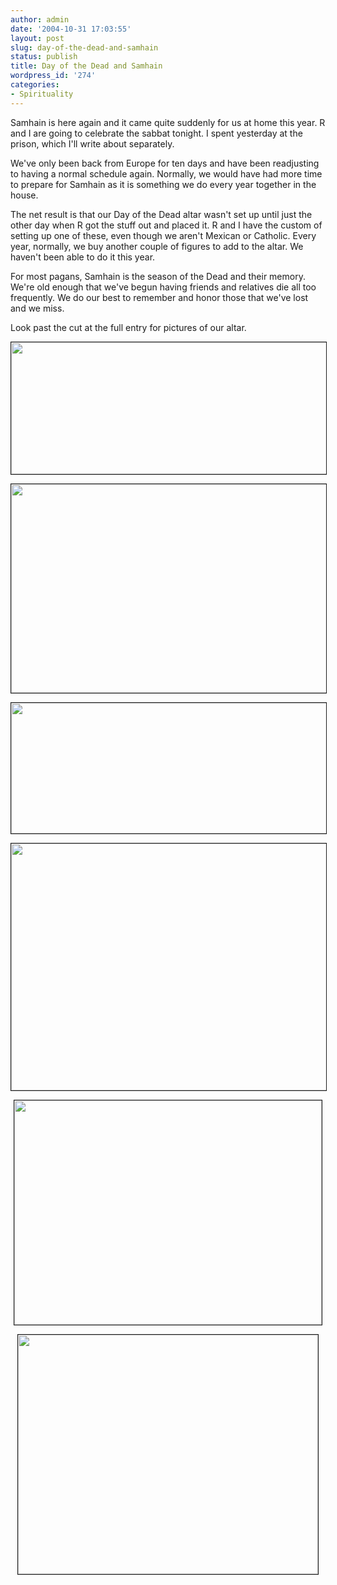 ```yaml
---
author: admin
date: '2004-10-31 17:03:55'
layout: post
slug: day-of-the-dead-and-samhain
status: publish
title: Day of the Dead and Samhain
wordpress_id: '274'
categories:
- Spirituality
---
```

<p>Samhain is here again and it came quite suddenly for us at home this year. 
R and I are going to celebrate the sabbat tonight. I spent yesterday at the 
prison, which I&#39;ll write about separately.</p>
<p>We've only been back from Europe for ten days and have been readjusting to 
having a normal schedule again. Normally, we would have had more time to prepare 
for Samhain as it is something we do every year together in the house. </p>
<p>The net result is that our Day of the Dead altar wasn't set up until just the 
other day when R got the stuff out and placed it. R and I have the custom of setting up one of these, even though we 
aren't Mexican or Catholic. Every year, normally, we buy another couple of 
figures to add to the altar. We haven&#39;t been able to do it this year.</p>
<p>For most pagans, Samhain is the season of the Dead and their memory. We're old 
enough that we've begun having friends and relatives die all too frequently. We 
do our best to remember and honor those that we've lost and we miss.</p>
<p>Look past the cut at the full entry for pictures of our altar.
<!--more-->
<p align="center">
<img border="1" src="http://www.arcanology.com/images/dod-2004-1.jpg" width="678" height="211"></p>
<p align="center">
<img border="1" src="http://www.arcanology.com/images/dod-2004-8.jpg" width="609" height="334"></p>
<p align="center">
<img border="1" src="http://www.arcanology.com/images/dod-2004-5.jpg" width="607" height="209"></p>
<p align="center">
<img border="1" src="http://www.arcanology.com/images/dod-2004-2.jpg" width="652" height="395"></p>
<p align="center">
<img border="1" src="http://www.arcanology.com/images/dod-2004-9.jpg" width="492" height="359"></p>
<p align="center">
<img border="1" src="http://www.arcanology.com/images/dod-2004-10.jpg" width="480" height="383"></p>
